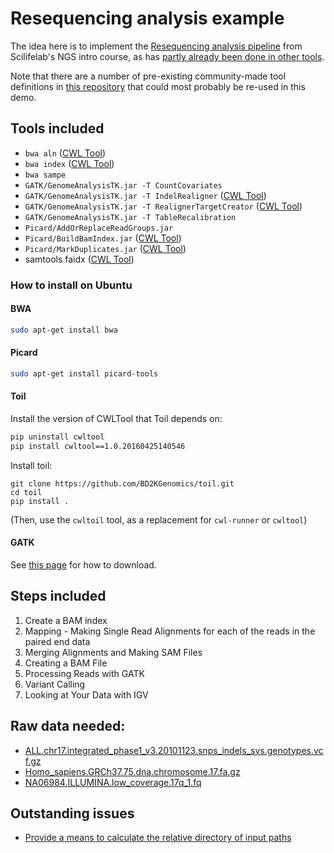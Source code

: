 # Resequencing analysis example

The idea here is to implement the [Resequencing analysis
pipeline](http://uppnex.se/twiki/do/view/Courses/NgsIntro1502/ResequencingAnalysis.html)
from Scilifelab's NGS intro course, as has [partly already been done in other
tools](https://gist.github.com/samuell/6da9a7c1e03912fde62e).

Note that there are a number of pre-existing community-made tool definitions in
[this repository](https://github.com/common-workflow-language/workflows/tree/master/tools)
that could most probably be re-used in this demo.

## Tools included

* `bwa aln` ([CWL Tool](https://github.com/common-workflow-language/workflows/blob/master/tools/bwa-aln.cwl))
* `bwa index` ([CWL Tool](https://github.com/common-workflow-language/workflows/blob/master/tools/bwa-index.cwl))
* `bwa sampe`
* `GATK/GenomeAnalysisTK.jar -T CountCovariates`
* `GATK/GenomeAnalysisTK.jar -T IndelRealigner` ([CWL Tool](https://github.com/common-workflow-language/workflows/blob/master/tools/GATK-RealignTargetCreator.cwl))
* `GATK/GenomeAnalysisTK.jar -T RealignerTargetCreator` ([CWL Tool](https://github.com/common-workflow-language/workflows/blob/master/tools/GATK-RealignTargetCreator.cwl))
* `GATK/GenomeAnalysisTK.jar -T TableRecalibration`
* `Picard/AddOrReplaceReadGroups.jar`
* `Picard/BuildBamIndex.jar` ([CWL Tool](https://github.com/BILS/workflows/blob/master/tools/picard-BuildBamIndex.cwl))
* `Picard/MarkDuplicates.jar` ([CWL Tool](https://github.com/BILS/workflows/blob/master/tools/picard-MarkDuplicates.cwl))
*  samtools faidx ([CWL Tool](https://github.com/common-workflow-language/workflows/blob/master/tools/samtools-faidx.cwl))

### How to install on Ubuntu

#### BWA

```bash
sudo apt-get install bwa
```

#### Picard

```bash
sudo apt-get install picard-tools
```

#### Toil

Install the version of CWLTool that Toil depends on:
```bash
pip uninstall cwltool
pip install cwltool==1.0.20160425140546
```

Install toil:
```
git clone https://github.com/BD2KGenomics/toil.git
cd toil
pip install .
```

(Then, use the `cwltoil` tool, as a replacement for `cwl-runner` or `cwltool`)

#### GATK
See [this page](https://www.broadinstitute.org/gatk/download/) for how to download.

## Steps included

1.  Create a BAM index
2.  Mapping - Making Single Read Alignments for each of the reads in the paired end data
3.  Merging Alignments and Making SAM Files
4.  Creating a BAM File
5.  Processing Reads with GATK
6.  Variant Calling
7.  Looking at Your Data with IGV

## Raw data needed:

* [ALL.chr17.integrated_phase1_v3.20101123.snps_indels_svs.genotypes.vcf.gz](http://ftp.1000genomes.ebi.ac.uk/vol1/ftp/phase1/analysis_results/integrated_call_sets/ALL.chr17.integrated_phase1_v3.20101123.snps_indels_svs.genotypes.vcf.gz)
* [Homo_sapiens.GRCh37.75.dna.chromosome.17.fa.gz](http://ftp.ensembl.org/pub/release-75//fasta/homo_sapiens/dna/Homo_sapiens.GRCh37.75.dna.chromosome.17.fa.gz)
* [NA06984.ILLUMINA.low_coverage.17q_1.fq](http://bioinfo.perdanauniversity.edu.my/tein4ngs/ngspractice/NA06984.ILLUMINA.low_coverage.17q_1.fq)

## Outstanding issues

* [Provide a means to calculate the relative directory of input paths](https://github.com/common-workflow-language/common-workflow-language/issues/213)
